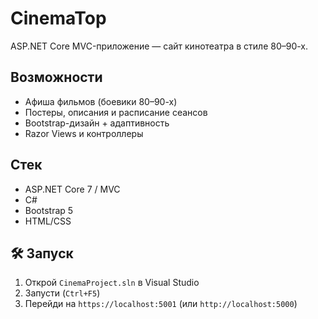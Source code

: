 # CinemaTop

ASP.NET Core MVC-приложение — сайт кинотеатра в стиле 80–90-х.

##  Возможности

- Афиша фильмов (боевики 80–90-х)
- Постеры, описания и расписание сеансов
- Bootstrap-дизайн + адаптивность
- Razor Views и контроллеры

##  Стек

- ASP.NET Core 7 / MVC
- C#
- Bootstrap 5
- HTML/CSS

## 🛠 Запуск

1. Открой `CinemaProject.sln` в Visual Studio
2. Запусти (`Ctrl+F5`)
3. Перейди на `https://localhost:5001` (или `http://localhost:5000`)
